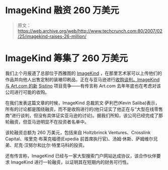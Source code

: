 # ImageKind 融资 260 万美元

> 原文：<https://web.archive.org/web/http://www.techcrunch.com:80/2007/02/25/imagekind-raises-26-million/>

# ImageKind 筹集了 260 万美元

 [](https://web.archive.org/web/20210120234512/http://www.imagekind.com/) 我们上个月报道了总部位于西雅图的 [ImageKind](https://web.archive.org/web/20210120234512/http://www.imagekind.com/) ，在那里艺术家可以上传他们的作品并向他人出售定制的装裱印刷品，正在与亚马逊进行[收购谈判。ImageKind 与 Art.com 的新](https://web.archive.org/web/20210120234512/http://www.beta.techcrunch.com/2007/01/11/amazon-to-dabble-more-in-customization/) [Sistino](https://web.archive.org/web/20210120234512/http://www.sistino.com/) 项目竞争——有传言称 Art.com 去年年底也在考虑对该公司进行可能的收购。

在我们发表这篇文章的时候，ImageKind 总裁凯文·萨利巴(Kevin Saliba)表示，所有的讨论都是围绕融资，而不是收购进行的(他只证实了他正在与“大型在线零售商”进行谈判，但没有具体证实亚马逊的讨论)。据我们所知，该公司已经完成了那轮融资，但亚马逊明显不在投资者名单中。

该轮融资总额为 260 万美元，包括来自 Holtzbrinck Ventures、Crosslink Capital、埃里克·布莱克福德(Expedia 前首席执行官)、汤姆·休斯、萨姆维尔兄弟、尼克·汉努尔和比尔·特里马科的投资。

还有传言称，ImageKind 已经与一家大型搜索门户网站达成协议，该合作伙伴要求 ImageKind 进行一轮融资，以证明其在短期内的财务可行性。
